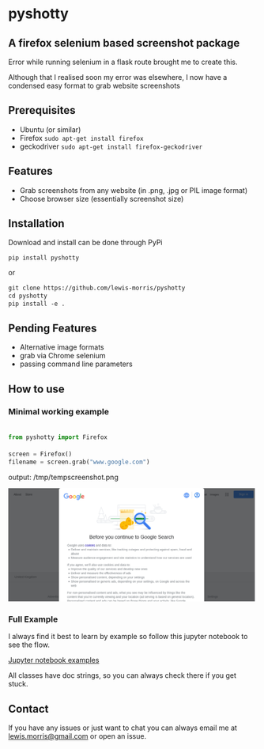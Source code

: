 # pyshotty

## A firefox selenium based screenshot package

Error while running selenium in a flask route brought me to create this.

Although that I realised soon my error was elsewhere, I now have a condensed easy format to grab website screenshots

## Prerequisites 

* Ubuntu (or similar)
* Firefox   `sudo apt-get install firefox`
* geckodriver `sudo apt-get install firefox-geckodriver`

## Features

* Grab screenshots from any website (in .png, .jpg or PIL image format)
* Choose browser size (essentially screenshot size)


## Installation

Download and install can be done through PyPi

```Shell	
pip install pyshotty
```
or

```Shell	
git clone https://github.com/lewis-morris/pyshotty
cd pyshotty 
pip install -e .
```

## Pending Features

* Alternative image formats
* grab via Chrome selenium
* passing command line parameters

## How to use

### Minimal working example

```python

from pyshotty import Firefox

screen = Firefox()
filename = screen.grab("www.google.com")

```
output:  /tmp/tempscreenshot.png

![Image](examples/tempscreenshot.png)

### Full Example 
I always find it best to learn by example so follow this jupyter notebook to see the flow. 

[Jupyter notebook examples](examples/examples.ipynb)

All classes have doc strings, so you can always check there if you get stuck.

## Contact

If you have any issues or just want to chat you can always email me at lewis.morris@gmail.com or open an issue.
